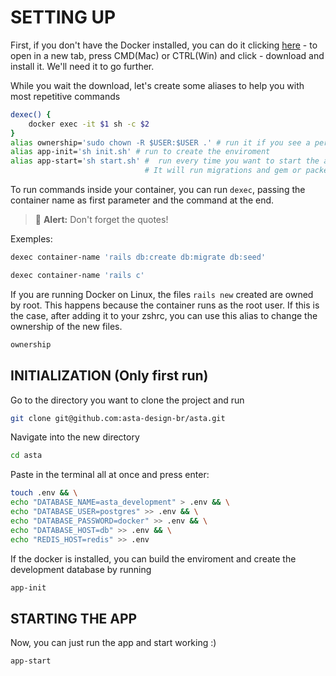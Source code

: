 <h1>SETTING UP</h1>

First, if you don't have the Docker installed, you can do it clicking [here](https://www.docker.com/products/docker-desktop/) - to open in a new tab, press CMD(Mac) or CTRL(Win) and click - download and install it. We'll need it to go further.

While you wait the download, let's create some aliases to help you with most repetitive commands
```bash
dexec() {
    docker exec -it $1 sh -c $2
}
alias ownership='sudo chown -R $USER:$USER .' # run it if you see a permission denied error
alias app-init='sh init.sh' # run to create the enviroment
alias app-start='sh start.sh' #  run every time you want to start the app.
                              # It will run migrations and gem or packegesinstalations
```

To run commands inside your container, you can run `dexec`, passing the container name as first parameter and the command at the end.
> :rotating_light: **Alert:** Don't forget the quotes!

Exemples:
```bash
dexec container-name 'rails db:create db:migrate db:seed'
```
```bash
dexec container-name 'rails c'
```

If you are running Docker on Linux, the files `rails new` created are owned by
root. This happens because the container runs as the root user. If this is the
case, after adding it to your zshrc, you can use this alias to change the ownership of the new files.

```bash
ownership
```

## INITIALIZATION (Only first run)

Go to the directory you want to clone the project and run

```bash
git clone git@github.com:asta-design-br/asta.git
```

Navigate into the new directory

```bash
cd asta
```

Paste in the terminal all at once and press enter:

```bash
touch .env && \
echo "DATABASE_NAME=asta_development" > .env && \
echo "DATABASE_USER=postgres" >> .env && \
echo "DATABASE_PASSWORD=docker" >> .env && \
echo "DATABASE_HOST=db" >> .env && \
echo "REDIS_HOST=redis" >> .env
```

If the docker is installed, you can build the enviroment and create the development database by running
```bash
app-init
```

## STARTING THE APP

Now, you can just run the app and start working :)
```bash
app-start
```
